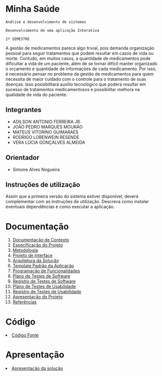 # Minha Saúde

`Análise e desenvolvimento de sistemas`

`Desenvolvimento de uma aplicação Interativa`

`2º SEMESTRE`

A gestão de medicamentos parece algo trivial, pois demanda organização pessoal para seguir tratamentos que podem resultar em casos de vida ou morte. Contudo, em muitos casos, a quantidade de medicamentos pode dificultar a vida de um paciente, além de se tornar difícil manter organizado o orçamento e quantidade de informações de cada medicamento. Por isso, é necessário pensar no problema da gestão de medicamentos para quem necessita de maior cuidado com o controle para o tratamento de suas doenças. Isso possibilitará auxílio tecnológico que poderá resultar em sucesso de tratamentos medicamentosos e possibilitar melhora na qualidade de vida do paciente. 

## Integrantes

* ADILSON ANTONIO FERREIRA JR
* JOÃO PEDRO MARQUES MOURÃO
* MATEUS VITORINO GUIMARAES
* RODRIGO LOBENWEIN RESENDE
* VERA LÚCIA GONÇALVES ALMEIDA


## Orientador

* Simone Alves Nogueira

## Instruções de utilização

Assim que a primeira versão do sistema estiver disponível, deverá complementar com as instruções de utilização. Descreva como instalar eventuais dependências e como executar a aplicação.

# Documentação

<ol>
<li><a href="docs/01-Documentação de Contexto.md"> Documentação de Contexto</a></li>
<li><a href="docs/02-Especificação do Projeto.md"> Especificação do Projeto</a></li>
<li><a href="docs/03-Metodologia.md"> Metodologia</a></li>
<li><a href="docs/04-Projeto de Interface.md"> Projeto de Interface</a></li>
<li><a href="docs/05-Arquitetura da Solução.md"> Arquitetura da Solução</a></li>
<li><a href="docs/06-Template Padrão da Aplicação.md"> Template Padrão da Aplicação</a></li>
<li><a href="docs/07-Programação de Funcionalidades.md"> Programação de Funcionalidades</a></li>
<li><a href="docs/08-Plano de Testes de Software.md"> Plano de Testes de Software</a></li>
<li><a href="docs/09-Registro de Testes de Software.md"> Registro de Testes de Software</a></li>
<li><a href="docs/10-Plano de Testes de Usabilidade.md"> Plano de Testes de Usabilidade</a></li>
<li><a href="docs/11-Registro de Testes de Usabilidade.md"> Registro de Testes de Usabilidade</a></li>
<li><a href="docs/12-Apresentação do Projeto.md"> Apresentação do Projeto</a></li>
<li><a href="docs/13-Referências.md"> Referências</a></li>
</ol>

# Código

<li><a href="src/README.md"> Código Fonte</a></li>

# Apresentação

<li><a href="presentation/README.md"> Apresentação da solução</a></li>

